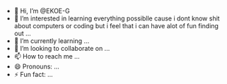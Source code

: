 - 👋 Hi, I’m @EKOE-G
- 👀 I’m interested in learning  everything possiblle cause i dont know shit about computers or coding but i feel that i can have alot of fun finding out ...
- 🌱 I’m currently learning ...
- 💞️ I’m looking to collaborate on ...
- 📫 How to reach me ...
- 😄 Pronouns: ...
- ⚡ Fun fact: ...

<!---
EKOE-G/EKOE-G is a ✨ special ✨ repository because its `README.md` (this file) appears on your GitHub profile.
You can click the Preview link to take a look at your changes.
--->
